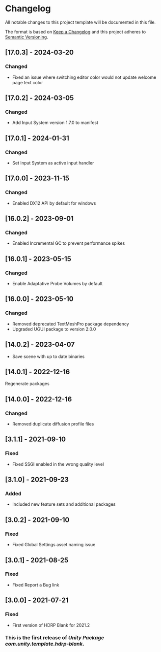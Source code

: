 # Changelog
All notable changes to this project template will be documented in this file.

The format is based on [Keep a Changelog](http://keepachangelog.com/en/1.0.0/)
and this project adheres to [Semantic Versioning](http://semver.org/spec/v2.0.0.html).



## [17.0.3] - 2024-03-20

### Changed

- Fixed an issue where switching editor color would not update welcome page text color

## [17.0.2] - 2024-03-05

### Changed

- Add Input System version 1.7.0 to manifest

## [17.0.1] - 2024-01-31

### Changed

- Set Input System as active input handler

## [17.0.0] - 2023-11-15

### Changed
- Enabled DX12 API by default for windows

## [16.0.2] - 2023-09-01

### Changed

- Enabled Incremental GC to prevent performance spikes

## [16.0.1] - 2023-05-15

### Changed

- Enable Adaptative Probe Volumes by default

## [16.0.0] - 2023-05-10

### Changed

- Removed deprecated TextMeshPro package dependency
- Upgraded UGUI package to version 2.0.0

## [14.0.2] - 2023-04-07

- Save scene with up to date binaries

## [14.0.1] - 2022-12-16

Regenerate packages

## [14.0.0] - 2022-12-16

### Changed
- Removed duplicate diffusion profile files

## [3.1.1] - 2021-09-10

### Fixed
- Fixed SSGI enabled in the wrong quality level

## [3.1.0] - 2021-09-23

### Added
- Included new feature sets and additional packages

## [3.0.2] - 2021-09-10

### Fixed
- Fixed Global Settings asset naming issue

## [3.0.1] - 2021-08-25

### Fixed
- Fixed Report a Bug link

## [3.0.0] - 2021-07-21

### Fixed
- First version of HDRP Blank for 2021.2

### This is the first release of *Unity Package com.unity.template.hdrp-blank*.

